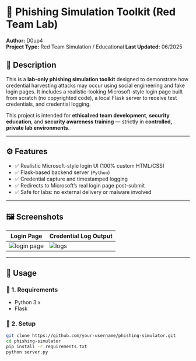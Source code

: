 # 🎯 Phishing Simulation Toolkit (Red Team Lab)

**Author:**  D0up4   
**Project Type:** Red Team Simulation / Educational
**Last Updated:**  06/2025

## 📘 Description

This is a **lab-only phishing simulation toolkit** designed to demonstrate how credential harvesting attacks may occur using social engineering and fake login pages. It includes a realistic-looking Microsoft-style login page built from scratch (no copyrighted code), a local Flask server to receive test credentials, and credential logging.

This project is intended for **ethical red team development**, **security education**, and **security awareness training** — strictly in **controlled, private lab environments**.

---

## ⚙️ Features

- ✅ Realistic Microsoft-style login UI (100% custom HTML/CSS)
- ✅ Flask-based backend server (`Python`)
- ✅ Credential capture and timestamped logging
- ✅ Redirects to Microsoft’s real login page post-submit
- ✅ Safe for labs: no external delivery or malware involved

---

## 🖼️ Screenshots

| Login Page              | Credential Log Output              |
|-------------------------|------------------------------------|
| ![login page](https://github.com/user-attachments/assets/197b42cd-0d82-48d5-9b39-c15868b83974) | ![logs](https://github.com/user-attachments/assets/988e4ee6-e871-47be-a17f-91c3cf045707)         |

---

## 🚀 Usage

### 🧱 1. Requirements

- Python 3.x
- Flask

### 🧪 2. Setup

```bash
git clone https://github.com/your-username/phishing-simulator.git
cd phishing-simulator
pip install -r requirements.txt
python server.py
